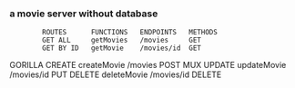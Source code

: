 ### a movie server without database

            ROUTES      FUNCTIONS   ENDPOINTS   METHODS
            GET ALL     getMovies   /movies     GET
            GET BY ID   getMovie    /movies/id  GET
GORILLA     CREATE      createMovie /movies     POST
 MUX        UPDATE      updateMovie /movies/id  PUT
            DELETE      deleteMovie /movies/id  DELETE